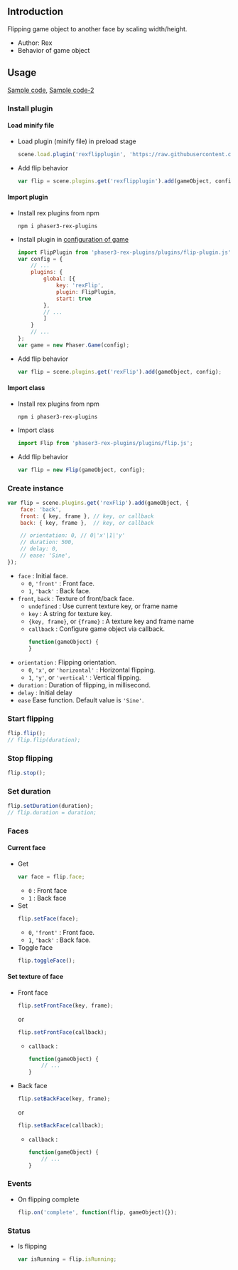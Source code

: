 ## Introduction

Flipping game object to another face by scaling width/height.

- Author: Rex
- Behavior of game object

## Usage

[Sample code](https://github.com/rexrainbow/phaser3-rex-notes/tree/master/examples/flip), [Sample code-2](https://github.com/rexrainbow/phaser3-rex-notes/tree/master/examples/ui-flip)

### Install plugin

#### Load minify file

- Load plugin (minify file) in preload stage
    ```javascript
    scene.load.plugin('rexflipplugin', 'https://raw.githubusercontent.com/rexrainbow/phaser3-rex-notes/master/dist/rexflipplugin.min.js', true);
    ```
- Add flip behavior
    ```javascript
    var flip = scene.plugins.get('rexflipplugin').add(gameObject, config);
    ```

#### Import plugin

- Install rex plugins from npm
    ```
    npm i phaser3-rex-plugins
    ```
- Install plugin in [configuration of game](game.md#configuration)
    ```javascript
    import FlipPlugin from 'phaser3-rex-plugins/plugins/flip-plugin.js';
    var config = {
        // ...
        plugins: {
            global: [{
                key: 'rexFlip',
                plugin: FlipPlugin,
                start: true
            },
            // ...
            ]
        }
        // ...
    };
    var game = new Phaser.Game(config);
    ```
- Add flip behavior
    ```javascript
    var flip = scene.plugins.get('rexFlip').add(gameObject, config);
    ```

#### Import class

- Install rex plugins from npm
    ```
    npm i phaser3-rex-plugins
    ```
- Import class
    ```javascript
    import Flip from 'phaser3-rex-plugins/plugins/flip.js';
    ```
- Add flip behavior
    ```javascript
    var flip = new Flip(gameObject, config);
    ```

### Create instance

```javascript
var flip = scene.plugins.get('rexFlip').add(gameObject, {
    face: 'back',
    front: { key, frame }, // key, or callback
    back: { key, frame },  // key, or callback

    // orientation: 0, // 0|'x'|1|'y'
    // duration: 500,
    // delay: 0,
    // ease: 'Sine',
});
```

- `face` : Initial face.
    - `0`, `'front'` : Front face.
    - `1`, `'back'` : Back face.
- `front`, `back` : Texture of front/back face.
    - `undefined` : Use current texture key, or frame name
    - `key` : A string for texture key.
    - `{key, frame}`, or `{frame}` : A texture key and frame name
    - `callback` : Configure game object via callback.
        ```javascript
        function(gameObject) {
        }
        ```
- `orientation` : Flipping orientation.
    - `0`, `'x'`, or `'horizontal'` : Horizontal flipping.
    - `1`, `'y'`, or `'vertical'` : Vertical flipping.
- `duration` : Duration of flipping, in millisecond.
- `delay` : Initial delay
- `ease` Ease function. Default value is `'Sine'`.

### Start flipping

```javascript
flip.flip();
// flip.flip(duration);
```

### Stop flipping

```javascript
flip.stop();
```

### Set duration

```javascript
flip.setDuration(duration);
// flip.duration = duration;
```

### Faces

#### Current face

- Get
    ```javascript
    var face = flip.face;
    ```
    - `0` : Front face
    - `1` : Back face
- Set
    ```javascript
    flip.setFace(face);
    ```
    - `0`, `'front'` : Front face.
    - `1`, `'back'` : Back face.
- Toggle face
    ```javascript
    flip.toggleFace();
    ```

#### Set texture of face

- Front face
    ```javascript
    flip.setFrontFace(key, frame);
    ```
    or
    ```javascript
    flip.setFrontFace(callback);
    ```
    - `callback` : 
        ```javascript
        function(gameObject) {
            // ...            
        }
        ```
- Back face
    ```javascript
    flip.setBackFace(key, frame);
    ```
    or
    ```javascript
    flip.setBackFace(callback);
    ```
    - `callback` : 
        ```javascript
        function(gameObject) {
            // ...            
        }
        ```

### Events

- On flipping complete
    ```javascript
    flip.on('complete', function(flip, gameObject){});
    ```

### Status

- Is flipping
    ```javascript
    var isRunning = flip.isRunning;
    ```

